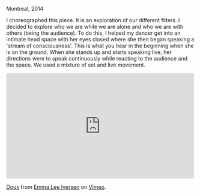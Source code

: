 Montreal, 2014

I choreographed this piece. It is an exploration of our different filters. I decided to explore who we are while we are alone and who we are with others (being the audience). To do this, I helped my dancer get into an intimate head space with her eyes closed where she then began speaking a 'stream of consciousness'. This is what you hear in the beginning when she is on the ground. When she stands up and starts speaking live, her directions were to speak continuously while reacting to the audience and the space. We used a mixture of set and live movement.

<iframe src="https://player.vimeo.com/video/120113526" width="500" height="281" frameborder="0" webkitallowfullscreen mozallowfullscreen allowfullscreen></iframe>
<p><a href="https://vimeo.com/120113526">Doux</a> from <a href="https://vimeo.com/user37530096">Emma Lee Iversen</a> on <a href="https://vimeo.com">Vimeo</a>.</p>
